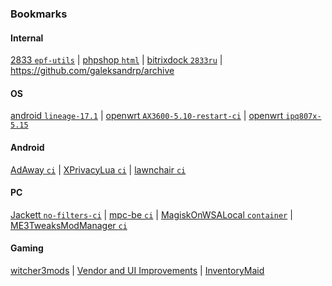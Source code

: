 ### Bookmarks

#### Internal

[2833 `epf-utils`] | [phpshop `html`] | [bitrixdock `2833ru`] | https://github.com/galeksandrp/archive

#### OS

[android `lineage-17.1`] | [openwrt `AX3600-5.10-restart-ci`] | [openwrt `ipq807x-5.15`]

#### Android

[AdAway `ci`] | [XPrivacyLua `ci`] | [lawnchair `ci`]

#### PC

[Jackett `no-filters-ci`] | [mpc-be `ci`] | [MagiskOnWSALocal `container`] | [ME3TweaksModManager `ci`]

#### Gaming

[witcher3mods] | [Vendor and UI Improvements] | [InventoryMaid]

[witcher3mods]: https://github.com/galeksandrp/witcher3mods
[Vendor and UI Improvements]: https://github.com/galeksandrp/cp77-vendor-ui-mod/branches
[InventoryMaid]: https://github.com/galeksandrp/CP77_InventoryMaid/branches

[2833 `epf-utils`]: https://github.com/galeksandrp/2833/tree/epf-utils
[phpshop `html`]: https://github.com/galeksandrp/phpshop/tree/html
[bitrixdock `2833ru`]: https://github.com/galeksandrp/bitrixdock/tree/2833ru

[android `lineage-17.1`]: https://github.com/galeksandrp-ss2/android/tree/lineage-17.1
[openwrt `AX3600-5.10-restart-ci`]: https://github.com/galeksandrp/openwrt/tree/AX3600-5.10-restart-ci
[openwrt `ipq807x-5.15`]: https://github.com/galeksandrp/openwrt/tree/ipq807x-5.15

[AdAway `ci`]: https://github.com/galeksandrp/AdAway/tree/ci
[XPrivacyLua `ci`]: https://github.com/galeksandrp/XPrivacyLua/tree/ci
[lawnchair `ci`]: https://github.com/galeksandrp/lawnchair/tree/stable

[Jackett `no-filters-ci`]: https://github.com/galeksandrp/Jackett/tree/no-filters-ci
[mpc-be `ci`]: https://github.com/galeksandrp/mpc-be/tree/ci
[MagiskOnWSALocal `container`]: https://github.com/galeksandrp/MagiskOnWSALocal/tree/container
[ME3TweaksModManager `ci`]: https://github.com/galeksandrp/ME3TweaksModManager/tree/ci
